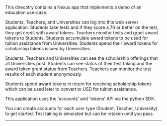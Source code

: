 This direcotry contains a Nexus app that implements a demo of an education
use-case.

Students, Teachers, and Universities can log into this web server application.
Students take tests and if they score a 70 or better on the test, they get
credit with award tokens. Teachers monitor tests and grant award tokens to
Students. Students accumulate award tokens to be used for tuition assistance
from Universities. Students spend their award tokens for scholarship tokens
issued by Unverisities.

Students, Teachers and Universities can see the scholarship offerings that
all Universities post. Students can see status of their test taking and
the award token grant status from Teachers. Teachers can monitor the test
results of each student anonymously.

Students spend award tokens in return for receiving scholarship tokens which
can be used later to convert to USD for tuition assistance.

This application uses the 'accounts' and 'tokens' API via the python SDK.

You can create accounts for each user type (Student, Teacher, University) to
get started. Test taking is simulated but can be retaken until you pass.

-------------------------------------------------------------------------------

    